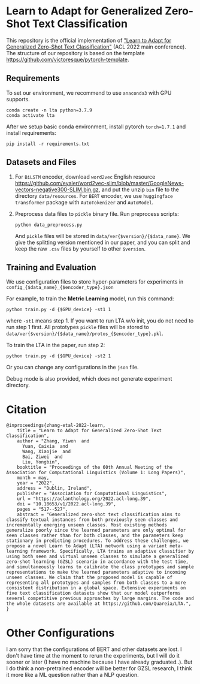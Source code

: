 # Learn to Adapt for Generalized Zero-Shot Text Classification

This repository is the official implementation of ["Learn to Adapt for Generalized Zero-Shot Text Classification"](https://aclanthology.org/2022.acl-long.39.pdf) (ACL 2022 main conference).
The structure of our repository is based on the template https://github.com/victoresque/pytorch-template.

## Requirements

To set our environment, we recommend to use `anaconda3` with GPU supports.

```shell
conda create -n lta python=3.7.9
conda activate lta
```

After we setup basic conda environment, install pytorch `torch=1.7.1` and install requirements:

```shell
pip install -r requirements.txt
```

## Datasets and Files

1. For `BiLSTM` encoder, download `word2vec` English resource https://github.com/eyaler/word2vec-slim/blob/master/GoogleNews-vectors-negative300-SLIM.bin.gz, 
and put the unzip `bin` file to the directory `data/resources`. For `BERT` encoder, we use `huggingface transformer` package with `AutoTokenizer` and `AutoModel`.

2. Preprocess data files to `pickle` binary file. Run preprocess scripts:

   ```shell
   python data_preprocess.py
   ```

   And `pickle` files will be stored in `data/ver{$version}/{$data_name}`. We give the splitting version mentioned in 
   our paper, and you can split and keep the raw `.csv` files by yourself to other `$version`.

## Training and Evaluation

We use configuration files to store hyper-parameters for experiments in `config_{$data_name}_{$encoder_type}.json`

For example, to train the **Metric Learning** model, run this command:

```shell
python train.py -d {$GPU_device} -st1 1
```

where `-st1` means step 1. If you want to run LTA w/o init, you do not need to run step 1 first. 
All prototypes `pickle` files will be stored to `data/ver{$version}/{$data_name}/protos_{$encoder_type}.pkl`.

To train the LTA in the paper, run step 2:

```shell
python train.py -d {$GPU_device} -st2 1
```

Or you can change any configurations in the `json` file.

Debug mode is also provided, which does not generate experiment directory.
 
# Citation
```
@inproceedings{zhang-etal-2022-learn,
    title = "Learn to Adapt for Generalized Zero-Shot Text Classification",
    author = "Zhang, Yiwen  and
      Yuan, Caixia  and
      Wang, Xiaojie  and
      Bai, Ziwei  and
      Liu, Yongbin",
    booktitle = "Proceedings of the 60th Annual Meeting of the Association for Computational Linguistics (Volume 1: Long Papers)",
    month = may,
    year = "2022",
    address = "Dublin, Ireland",
    publisher = "Association for Computational Linguistics",
    url = "https://aclanthology.org/2022.acl-long.39",
    doi = "10.18653/v1/2022.acl-long.39",
    pages = "517--527",
    abstract = "Generalized zero-shot text classification aims to classify textual instances from both previously seen classes and incrementally emerging unseen classes. Most existing methods generalize poorly since the learned parameters are only optimal for seen classes rather than for both classes, and the parameters keep stationary in predicting procedures. To address these challenges, we propose a novel Learn to Adapt (LTA) network using a variant meta-learning framework. Specifically, LTA trains an adaptive classifier by using both seen and virtual unseen classes to simulate a generalized zero-shot learning (GZSL) scenario in accordance with the test time, and simultaneously learns to calibrate the class prototypes and sample representations to make the learned parameters adaptive to incoming unseen classes. We claim that the proposed model is capable of representing all prototypes and samples from both classes to a more consistent distribution in a global space. Extensive experiments on five text classification datasets show that our model outperforms several competitive previous approaches by large margins. The code and the whole datasets are available at https://github.com/Quareia/LTA.",
}
```

# Other Configurations
I am sorry that the configurations of BERT and other datasets are lost. I don't have time at the moment to rerun the experiments, but I will do it sooner or later (I have no machine because I have already graduated..). But I do think a non-pretrained encoder will be better for GZSL research, I think it more like a ML question rather than a NLP question.
